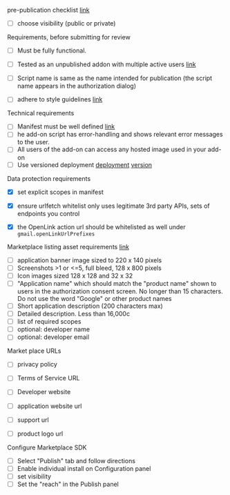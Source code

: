 
pre-publication checklist [link](https://developers.google.com/gmail/add-ons/how-tos/publish)
- [ ] choose visibility (public or private)


Requirements, before submitting for review
- [ ] Must be fully functional.
- [ ] Tested as an unpublished addon with multiple active users [link](https://developers.google.com/gmail/add-ons/how-tos/install-unpublished)
- [ ] Script name is same as the name intended for publication (the script name appears in the authorization dialog)
- [ ] adhere to style guidelines [link](https://developers.google.com/gmail/add-ons/guides/style-guide)


Technical requirements
- [ ] Manifest must be well defined [link](https://developers.google.com/gmail/add-ons/concepts/manifests)
- [ ] he add-on script has error-handling and shows relevant error messages to the user.
- [ ] All users of the add-on can access any hosted image used in your add-on
- [ ] Use versioned deployment [deployment](https://developers.google.com/apps-script/concepts/deployments#creating_a_versioned_deployment) [version](https://developers.google.com/apps-script/guides/versions)

Data protection requirements
- [x] set explicit scopes in manifest
- [x] ensure urlfetch whitelist only uses legitimate 3rd party APIs, sets of endpoints you control
- [x] the OpenLink action url should be whitelisted as well under `gmail.openLinkUrlPrefixes`


Marketplace listing asset requirements [link](https://developers.google.com/gsuite/marketplace/sdk#assets_needed_for_marketplace_listings)
- [ ] application banner image sized to 220 x 140 pixels
- [ ] Screenshots >1 or <=5, full bleed, 128 x 800 pixels
- [ ] Icon images sized 128 x 128 and 32 x 32
- [ ] "Application name" which should match the "product name" shown to users in the authorization consent screen. No longer than 15 characters. Do not use the word "Google" or other product names
- [ ] Short application description (200 characters max)
- [ ] Detailed description. Less than 16,000c
- [ ] list of required scopes
- [ ] optional: developer name
- [ ] optional: developer email

Market place URLs
- [ ] privacy policy
- [ ] Terms of Service URL
- [ ] Developer website
- [ ] application website url
- [ ] support url
- [ ] product logo url


Configure Marketplace SDK
- [ ] Select "Publish" tab and follow directions
- [ ] Enable individual install on Configuration panel
- [ ] set visibility
- [ ] Set the "reach" in the Publish panel
